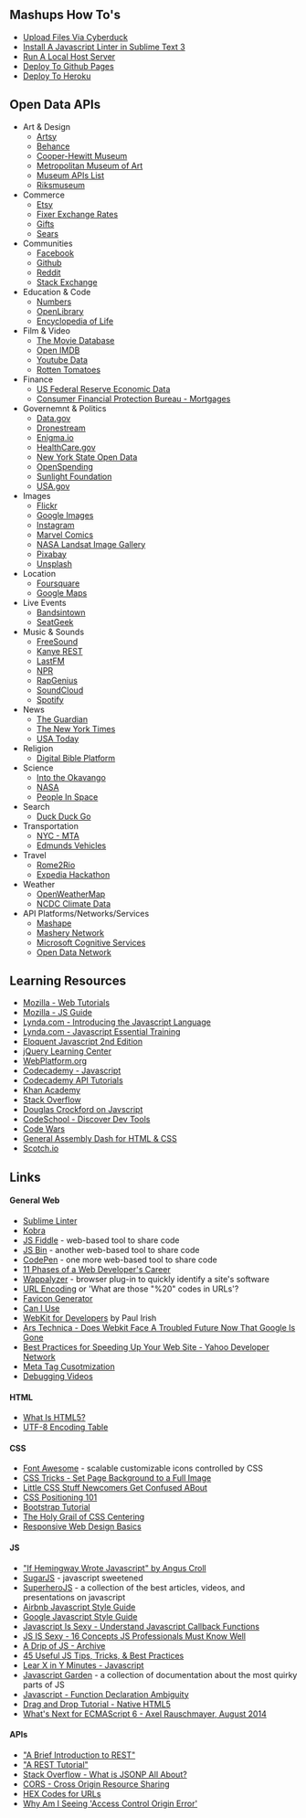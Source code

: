 Mashups How To's
----------------
* [Upload Files Via Cyberduck](https://github.com/craigprotzel/Mashups/tree/master/_Help/How_To/Cyberduck)
* [Install A Javascript Linter in Sublime Text 3](https://github.com/craigprotzel/Mashups/tree/master/__HELP/How_To/Sublime_Linter)
* [Run A Local Host Server](https://github.com/craigprotzel/Mashups/tree/master/_Help/How_To/Local_Server)
* [Deploy To Github Pages](https://github.com/craigprotzel/Mashups/tree/master/_Help/How_To/Github_Pages)
* [Deploy To Heroku](https://github.com/craigprotzel/Mashups/tree/master/_Help/How_To/Heroku_Node_Deploy)

Open Data APIs
--------------
* Art & Design
  * [Artsy](https://developers.artsy.net/)
  * [Behance](https://www.behance.net/dev)
  * [Cooper-Hewitt Museum](https://collection.cooperhewitt.org/api/)
  * [Metropolitan Museum of Art](http://scrapi.org/)
  * [Museum APIs List](http://museum-api.pbworks.com/w/page/21933420/Museum%C2%A0APIs)
  * [Riksmuseum](https://www.rijksmuseum.nl/en/api)
* Commerce
  * [Etsy](https://www.etsy.com/developers/documentation)
  * [Fixer Exchange Rates](http://fixer.io/)
  * [Gifts](http://developer.gifts.com/)
  * [Sears](https://developer.sears.com/documentation/sears-apis-0)
* Communities
  * [Facebook](https://developers.facebook.com/docs/javascript)
  * [Github](https://developer.github.com/v3/#json-p-callbacks)
  * [Reddit](http://www.reddit.com/dev/api)  
  * [Stack Exchange](https://api.stackexchange.com/)
* Education & Code
  * [Numbers](http://numbersapi.com/#42)
  * [OpenLibrary](https://openlibrary.org/developers/api)
  * [Encyclopedia of Life](http://eol.org/api)
* Film & Video
  * [The Movie Database](http://docs.themoviedb.apiary.io/)
  * [Open IMDB](http://www.omdbapi.com/)
  * [Youtube Data](https://developers.google.com/youtube/v3/)
  * [Rotten Tomatoes](http://developer.rottentomatoes.com/)
* Finance
  * [US Federal Reserve Economic Data](https://api.stlouisfed.org/docs/fred/series.html)
  * [Consumer Financial Protection Bureau - Mortgages](http://cfpb.github.io/api/hmda/)
* Governemnt & Politics
  * [Data.gov](https://www.data.gov/developers/apis)
  * [Dronestream](http://dronestre.am/)
  * [Enigma.io](https://app.enigma.io/api)
  * [HealthCare.gov](https://www.healthcare.gov/developers/)
  * [New York State Open Data](https://data.ny.gov/browse?limitTo=apis)
  * [OpenSpending](http://community.openspending.org/help/api/)
  * [Sunlight Foundation](http://sunlightfoundation.com/api/)
  * [USA.gov](http://www.usa.gov/About/developer-resources/developers.shtml#APIs)
* Images
  * [Flickr](https://www.flickr.com/services/api/)
  * [Google Images](https://developers.google.com/custom-search/json-api/v1/overview)
  * [Instagram](http://instagram.com/developer/)
  * [Marvel Comics](http://developer.marvel.com/)
  * [NASA Landsat Image Gallery](http://landsat.visibleearth.nasa.gov/)  
  * [Pixabay](https://pixabay.com/api/docs/)
  * [Unsplash](https://source.unsplash.com/)
* Location
  * [Foursquare](https://developer.foursquare.com/)
  * [Google Maps](https://developers.google.com/maps/documentation/javascript/tutorial)
* Live Events
  * [Bandsintown](https://www.bandsintown.com/api/overview)
  * [SeatGeek](http://platform.seatgeek.com/)
* Music & Sounds
  * [FreeSound](https://www.freesound.org/help/developers/)
  * [Kanye REST](http://kanyerest.xyz/)
  * [LastFM](http://www.last.fm/api)
  * [NPR](http://dev.npr.org/)
  * [RapGenius](https://github.com/kenshiro-o/RapGenius-JS)
  * [SoundCloud](http://developers.soundcloud.com/docs)
  * [Spotify](https://developer.spotify.com/)
* News
  * [The Guardian](http://www.theguardian.com/open-platform)
  * [The New York Times](http://developer.nytimes.com/page)
  * [USA Today](http://developer.usatoday.com/)
* Religion
  * [Digital Bible Platform](http://www.digitalbibleplatform.com/)
* Science
  * [Into the Okavango](http://intotheokavango.org/api)
  * [NASA](https://api.nasa.gov/index.html)
  * [People In Space](http://open-notify.org/Open-Notify-API/People-In-Space/)
* Search
  * [Duck Duck Go](https://api.duckduckgo.com/api)
* Transportation
  * [NYC - MTA](http://web.mta.info/developers/)
  * [Edmunds Vehicles](http://edmunds.mashery.com/docs/read/The_Vehicle_API)
* Travel  
  * [Rome2Rio](http://www.rome2rio.com/documentation)
  * [Expedia Hackathon](http://hackathon.expedia.com/)
* Weather
  * [OpenWeatherMap](http://openweathermap.org/api)
  * [NCDC Climate Data](http://www.ncdc.noaa.gov/cdo-web/webservices/v2)
* API Platforms/Networks/Services
  * [Mashape](https://market.mashape.com/explore)
  * [Mashery Network](http://developer.mashery.com/apinetwork)
  * [Microsoft Cognitive Services](https://www.microsoft.com/cognitive-services/en-us/apis)
  * [Open Data Network](http://www.opendatanetwork.com/)

Learning Resources
------------------
* [Mozilla - Web Tutorials](https://developer.mozilla.org/en-US/docs/Web/Tutorials)
* [Mozilla - JS Guide](https://developer.mozilla.org/en-US/docs/Web/JavaScript/Guide)
* [Lynda.com - Introducing the Javascript Language](http://www.nyu.edu/lynda)
* [Lynda.com - Javascript Essential Training](http://www.nyu.edu/lynda)
* [Eloquent Javascript 2nd Edition](http://eloquentjavascript.net/)
* [jQuery Learning Center](http://learn.jquery.com/)
* [WebPlatform.org](http://docs.webplatform.org)
* [Codecademy - Javascript](http://www.codecademy.com/)
* [Codecademy API Tutorials](http://www.codecademy.com/tracks/apis)
* [Khan Academy](https://www.khanacademy.org/)
* [Stack Overflow](http://stackoverflow.com/)
* [Douglas Crockford on Javscript](https://www.youtube.com/playlist?list=PL7664379246A246CB)
* [CodeSchool - Discover Dev Tools](http://discover-devtools.codeschool.com/)
* [Code Wars](http://www.codewars.com/)
* [General Assembly Dash for HTML & CSS](https://dash.generalassemb.ly/)
* [Scotch.io](https://scotch.io/)

Links
-----
#### General Web
* [Sublime Linter](http://www.hongkiat.com/blog/identify-code-errors-sublime-linter/)
* [Kobra](https://kobra.io)
* [JS Fiddle](http://jsfiddle.net/) - web-based tool to share code
* [JS Bin](http://jsbin.com/) - another web-based tool to share code
* [CodePen](http://codepen.io/) - one more web-based tool to share code
* [11 Phases of a Web Developer's Career](http://net.tutsplus.com/articles/general/the-11-phases-of-a-web-developers-career-as-illustrated-by-memes/)
* [Wappalyzer](http://wappalyzer.com/) - browser plug-in to quickly identify a site's software
* [URL Encoding](http://www.blooberry.com/indexdot/html/topics/urlencoding.htm) or 'What are those "%20" codes in URLs'?
* [Favicon Generator](http://www.favicon.cc/)
* [Can I Use](http://caniuse.com/)
* [WebKit for Developers](http://www.paulirish.com/2013/webkit-for-developers/) by Paul Irish
* [Ars Technica - Does Webkit Face A Troubled Future Now That Google Is Gone](http://arstechnica.com/information-technology/2013/04/does-webkit-face-a-troubled-future-now-that-google-is-gone/)
* [Best Practices for Speeding Up Your Web Site - Yahoo Developer Network](http://developer.yahoo.com/performance/rules.html)
* [Meta Tag Cusotmization](http://www.google.com/support/enterprise/static/gsa/docs/admin/72/gsa_doc_set/admin_searchexp/adv_customization.html)
* [Debugging Videos](https://vimeo.com/105069079)

#### HTML
* [What Is HTML5?](http://radar.oreilly.com/2011/07/what-is-html5.html)
* [UTF-8 Encoding Table](http://www.utf8-chartable.de/unicode-utf8-table.pl?utf8=oct&unicodeinhtml=dec&htmlent=1)

#### CSS
* [Font Awesome](http://fortawesome.github.io/Font-Awesome/) - scalable customizable icons controlled by CSS
* [CSS Tricks - Set Page Background to a Full Image](http://css-tricks.com/perfect-full-page-background-image/)
* [Little CSS Stuff Newcomers Get Confused ABout](http://css-tricks.com/little-css-stuff-newcomers-get-confused-about/)
* [CSS Positioning 101](http://alistapart.com/article/css-positioning-101)
* [Bootstrap Tutorial](http://www.sitepoint.com/twitter-bootstrap-tutorial-handling-complex-designs/)
* [The Holy Grail of CSS Centering](http://webdesign.tutsplus.com/tutorials/the-holy-grail-of-css-centering--cms-22114)
* [Responsive Web Design Basics](https://developers.google.com/web/fundamentals/layouts/rwd-fundamentals/)

#### JS
* ["If Hemingway Wrote Javascript" by Angus Croll](http://byfat.xxx/if-hemingway-wrote-javascript)
* [SugarJS](http://sugarjs.com/) - javascript sweetened
* [SuperheroJS](http://superherojs.com/) - a collection of the best articles, videos, and presentations on javascript
* [Airbnb Javascript Style Guide](https://github.com/airbnb/javascript)
* [Google Javascript Style Guide](http://google-styleguide.googlecode.com/svn/trunk/javascriptguide.xml)
* [Javascript Is Sexy - Understand Javascript Callback Functions](http://javascriptissexy.com/understand-javascript-callback-functions-and-use-them/)
* [JS IS Sexy - 16 Concepts JS Professionals Must Know Well](http://javascriptissexy.com/16-javascript-concepts-you-must-know-well/)
* [A Drip of JS - Archive](http://designpepper.com/js-drip-archive)
* [45 Useful JS Tips, Tricks, & Best Practices](http://flippinawesome.org/2013/12/23/45-useful-javascript-tips-tricks-and-best-practices)
* [Lear X in Y Minutes - Javascript](http://learnxinyminutes.com/docs/javascript/)
* [Javascript Garden](http://bonsaiden.github.io/JavaScript-Garden/) - a collection of documentation about the most quirky parts of JS
* [Javascript - Function Declaration Ambiguity](http://www.dustindiaz.com/javascript-function-declaration-ambiguity/)
* [Drag and Drop Tutorial - Native HTML5](http://www.html5rocks.com/en/tutorials/dnd/basics/#toc-dragging-events)
* [What's Next for ECMAScript 6 - Axel Rauschmayer, August 2014](https://speakerdeck.com/rauschma/ecmascript-6-whats-next-for-javascript-august-2014)

#### APIs
* ["A Brief Introduction to REST"](http://www.infoq.com/articles/rest-introduction)
* ["A REST Tutorial"](http://rest.elkstein.org/)
* [Stack Overflow - What is JSONP All About?](http://stackoverflow.com/questions/2067472/what-is-jsonp-all-about)
* [CORS - Cross Origin Resource Sharing](http://enable-cors.org/)
* [HEX Codes for URLs](http://www.obkb.com/dcljr/charstxt.html)
* [Why Am I Seeing 'Access Control Origin Error'](http://stackoverflow.com/questions/9310112/why-am-i-seeing-an-origin-is-not-allowed-by-access-control-allow-origin-error)
